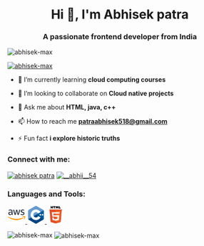 <h1 align="center">Hi 👋, I'm Abhisek patra</h1>
<h3 align="center">A passionate frontend developer from India</h3>

<p align="left"> <img src="https://komarev.com/ghpvc/?username=abhisek-max&label=Profile%20views&color=0e75b6&style=flat" alt="abhisek-max" /> </p>

<p align="left"> <a href="https://github.com/ryo-ma/github-profile-trophy"><img src="https://github-profile-trophy.vercel.app/?username=abhisek-max" alt="abhisek-max" /></a> </p>

- 🌱 I’m currently learning **cloud computing courses**

- 👯 I’m looking to collaborate on **Cloud native projects**

- 💬 Ask me about **HTML, java, c++**

- 📫 How to reach me **patraabhisek518@gmail.com**

- ⚡ Fun fact **i explore historic truths**

<h3 align="left">Connect with me:</h3>
<p align="left">
<a href="https://linkedin.com/in/abhisek patra" target="blank"><img align="center" src="https://raw.githubusercontent.com/rahuldkjain/github-profile-readme-generator/master/src/images/icons/Social/linked-in-alt.svg" alt="abhisek patra" height="30" width="40" /></a>
<a href="https://instagram.com/__abhii__54" target="blank"><img align="center" src="https://raw.githubusercontent.com/rahuldkjain/github-profile-readme-generator/master/src/images/icons/Social/instagram.svg" alt="__abhii__54" height="30" width="40" /></a>
</p>

<h3 align="left">Languages and Tools:</h3>
<p align="left"> <a href="https://aws.amazon.com" target="_blank" rel="noreferrer"> <img src="https://raw.githubusercontent.com/devicons/devicon/master/icons/amazonwebservices/amazonwebservices-original-wordmark.svg" alt="aws" width="40" height="40"/> </a> <a href="https://www.w3schools.com/cpp/" target="_blank" rel="noreferrer"> <img src="https://raw.githubusercontent.com/devicons/devicon/master/icons/cplusplus/cplusplus-original.svg" alt="cplusplus" width="40" height="40"/> </a> <a href="https://www.w3.org/html/" target="_blank" rel="noreferrer"> <img src="https://raw.githubusercontent.com/devicons/devicon/master/icons/html5/html5-original-wordmark.svg" alt="html5" width="40" height="40"/> </a> </p>

<p><img align="left" src="https://github-readme-stats.vercel.app/api/top-langs?username=abhisek-max&show_icons=true&locale=en&layout=compact" alt="abhisek-max" /></p>

<p>&nbsp;<img align="center" src="https://github-readme-stats.vercel.app/api?username=abhisek-max&show_icons=true&locale=en" alt="abhisek-max" /></p>
